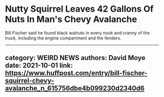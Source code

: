 # Nutty Squirrel Leaves 42 Gallons Of Nuts In Man's Chevy Avalanche

Bill Fischer said he found black walnuts in every nook and cranny of the truck, including the engine compartment and the fenders.

---
category: WEIRD NEWS
authors: David Moye
date: 2021-10-01
link: https://www.huffpost.com/entry/bill-fischer-squirrel-chevy-avalanche_n_615756dbe4b099230d2340d6
---
